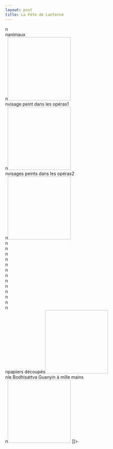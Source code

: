 ```yaml
---
layout: post
title: La Fête de Lanterne
---
```


<p>n<br />nanimaux<br />n<a href="http://www.francaisblog.com../images/lanterne1.jpg" rel='external'><img height="200" width="200"></a><br />nvisage peint dans les opéras1<br />n<a href="http://www.francaisblog.com../images/lanterne2.jpg" rel='external'><img height="200" width="200"></a><br />nvisages peints dans les opéras2<br />n<a href="http://www.francaisblog.com../images/lanterne3.jpg" rel='external'><img height="200" width="200"></a><br />n<br />n<br />n<br />n<br />n<br />n<br />n<br />n<br />n<br />n<br />n<br />n<br />n<br />npapiers découpés<a href="http://www.francaisblog.com../images/lanterne4.jpg" rel='external'><img height="200" width="200"></a> <br />nle Bodhisattva Guanyin à mille mains<br />n<a href="http://www.francaisblog.com../images/lanterne5.jpg" rel='external'><img height="200" width="200"></a> ]]&gt;
</p>
